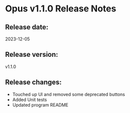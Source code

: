 # Opus v1.1.0 Release Notes
## Release date: 
2023-12-05

## Release version: 
v1.1.0

## Release changes:
- Touched up UI and removed some deprecated buttons
- Added Unit tests
- Updated program README